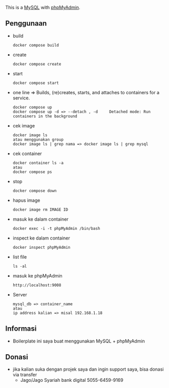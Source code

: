 This is a [MySQL](https://www.mysql.com) with [phpMyAdmin](https://www.phpmyadmin.net).

## Penggunaan

- build

      docker compose build

- create

      docker compose create

- start

      docker compose start

- one line => Builds, (re)creates, starts, and attaches to containers for a service.

      docker compose up
      docker compose up -d => --detach , -d		Detached mode: Run containers in the background

- cek image

      docker image ls
      atau menggunakan group
      docker image ls | grep nama => docker image ls | grep mysql

- cek container

      docker container ls -a
      atau
      docker compose ps

- stop

      docker compose down

- hapus image

      docker image rm IMAGE ID

- masuk ke dalam container

      docker exec -i -t phpMyAdmin /bin/bash

- inspect ke dalam container

      docker inspect phpMyAdmin

- list file

      ls -al

- masuk ke phpMyAdmin

      http://localhost:9008

- Server

      mysql_db => container_name
      atau
      ip address kalian => misal 192.168.1.18

## Informasi

- Boilerplate ini saya buat menggunakan MySQL + phpMyAdmin

## Donasi

- jika kalian suka dengan projek saya dan ingin support saya, bisa donasi via transfer
  - Jago/Jago Syariah bank digital 5055-6459-9169
